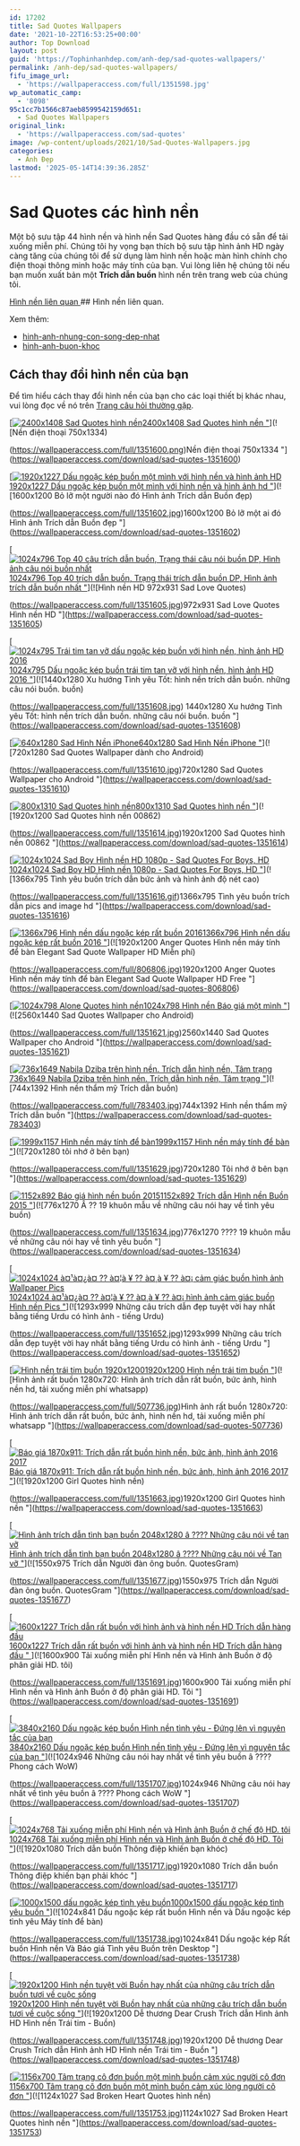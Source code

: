 ```yaml
---
id: 17202
title: Sad Quotes Wallpapers
date: '2021-10-22T16:53:25+00:00'
author: Top Download
layout: post
guid: 'https://Tophinhanhdep.com/anh-dep/sad-quotes-wallpapers/'
permalink: /anh-dep/sad-quotes-wallpapers/
fifu_image_url:
  - 'https://wallpaperaccess.com/full/1351598.jpg'
wp_automatic_camp:
  - '8098'
95c1cc7b1566c87aeb8599542159d651:
  - Sad Quotes Wallpapers
original_link:
  - 'https://wallpaperaccess.com/sad-quotes'
image: /wp-content/uploads/2021/10/Sad-Quotes-Wallpapers.jpg
categories:
  - Ảnh Đẹp
lastmod: '2025-05-14T14:39:36.285Z'
---
```

# Sad Quotes các hình nền

Một bộ sưu tập 44 hình nền và hình nền Sad Quotes hàng đầu có sẵn để tải xuống miễn phí. Chúng tôi hy vọng bạn thích bộ sưu tập hình ảnh HD ngày càng tăng của chúng tôi để sử dụng làm hình nền hoặc màn hình chính cho điện thoại thông minh hoặc máy tính của bạn. Vui lòng liên hệ chúng tôi nếu bạn muốn xuất bản một **Trích dẫn buồn** hình nền trên trang web của chúng tôi.

[Hình nền liên quan ](#related) ## Hình nền liên quan.

   
 Xem thêm:

   
- [hinh-anh-nhung-con-song-dep-nhat](https://tophinhanhdep.com/hinh-nen-dep/hinh-anh-nhung-con-song-dep-nhat/)
- [hinh-anh-buon-khoc](https://tophinhanhdep.com/hinh-anh-buon/hinh-anh-buon-khoc/)

## Cách thay đổi hình nền của bạn

Để tìm hiểu cách thay đổi hình nền của bạn cho các loại thiết bị khác nhau, vui lòng đọc về nó trên [Trang câu hỏi thường gặp](https://tophinhanhdep.com/faq/).

  
[[![2400x1408 Sad Quotes hình nền](https://wallpaperaccess.com/full/1351598.jpg)2400x1408 Sad Quotes hình nền "](https://wallpaperaccess.com/download/sad-quotes-1351598)](![Nền điện thoại 750x1334)

(https://wallpaperaccess.com/full/1351600.png)Nền điện thoại 750x1334 "](https://wallpaperaccess.com/download/sad-quotes-1351600)

[[![1920x1227 Dấu ngoặc kép buồn một mình với hình nền và hình ảnh HD](https://wallpaperaccess.com/full/438786.png)1920x1227 Dấu ngoặc kép buồn một mình với hình nền và hình ảnh hd "](https://wallpaperaccess.com/download/sad-quotes-438786)](![1600x1200 Bỏ lỡ một người nào đó Hình ảnh Trích dẫn Buồn đẹp)

(https://wallpaperaccess.com/full/1351602.jpg)1600x1200 Bỏ lỡ một ai đó Hình ảnh Trích dẫn Buồn đẹp "](https://wallpaperaccess.com/download/sad-quotes-1351602)

[[![1024x796 Top 40 câu trích dẫn buồn, Trạng thái câu nói buồn DP, Hình ảnh câu nói buồn nhất](https://wallpaperaccess.com/full/1351603.jpg)1024x796 Top 40 trích dẫn buồn, Trạng thái trích dẫn buồn DP, Hình ảnh trích dẫn buồn nhất "](https://wallpaperaccess.com/download/sad-quotes-1351603)](![Hình nền HD 972x931 Sad Love Quotes)

(https://wallpaperaccess.com/full/1351605.jpg)972x931 Sad Love Quotes Hình nền HD "](https://wallpaperaccess.com/download/sad-quotes-1351605)

[[![1024x795 Trái tim tan vỡ dấu ngoặc kép buồn với hình nền, hình ảnh HD 2016](https://wallpaperaccess.com/full/1351606.jpg)1024x795 Dấu ngoặc kép buồn trái tim tan vỡ với hình nền, hình ảnh HD 2016 "](https://wallpaperaccess.com/download/sad-quotes-1351606)](![1440x1280 Xu hướng Tình yêu Tốt: hình nền trích dẫn buồn.  những câu nói buồn.  buồn)

(https://wallpaperaccess.com/full/1351608.jpg) 1440x1280 Xu hướng Tình yêu Tốt: hình nền trích dẫn buồn. những câu nói buồn. buồn "](https://wallpaperaccess.com/download/sad-quotes-1351608)

[[![640x1280 Sad Hình Nền iPhone](https://wallpaperaccess.com/full/1328588.jpg)640x1280 Sad Hình Nền iPhone "](https://wallpaperaccess.com/download/sad-quotes-1328588)](![720x1280 Sad Quotes Wallpaper dành cho Android)

(https://wallpaperaccess.com/full/1351610.jpg)720x1280 Sad Quotes Wallpaper cho Android "](https://wallpaperaccess.com/download/sad-quotes-1351610)

[[![800x1310 Sad Quotes hình nền](https://wallpaperaccess.com/full/1351613.jpg)800x1310 Sad Quotes hình nền "](https://wallpaperaccess.com/download/sad-quotes-1351613)](![1920x1200 Sad Quotes hình nền 00862)

(https://wallpaperaccess.com/full/1351614.jpg)1920x1200 Sad Quotes hình nền 00862 "](https://wallpaperaccess.com/download/sad-quotes-1351614)

[[![1024x1024 Sad Boy Hình nền HD 1080p - Sad Quotes For Boys, HD](https://wallpaperaccess.com/full/1351615.jpg)1024x1024 Sad Boy HD Hình nền 1080p - Sad Quotes For Boys, HD "](https://wallpaperaccess.com/download/sad-quotes-1351615)](![1366x795 Tình yêu buồn trích dẫn bức ảnh và hình ảnh độ nét cao)

(https://wallpaperaccess.com/full/1351616.gif)1366x795 Tình yêu buồn trích dẫn pics and image hd "](https://wallpaperaccess.com/download/sad-quotes-1351616)

[[![1366x796 Hình nền dấu ngoặc kép rất buồn 2016](https://wallpaperaccess.com/full/1351619.jpg)1366x796 Hình nền dấu ngoặc kép rất buồn 2016 "](https://wallpaperaccess.com/download/sad-quotes-1351619)](![1920x1200 Anger Quotes Hình nền máy tính để bàn Elegant Sad Quote Wallpaper HD Miễn phí)

(https://wallpaperaccess.com/full/806806.jpg)1920x1200 Anger Quotes Hình nền máy tính để bàn Elegant Sad Quote Wallpaper HD Free "](https://wallpaperaccess.com/download/sad-quotes-806806)

[[![1024x798 Alone Quotes hình nền](https://wallpaperaccess.com/full/1351620.jpg)1024x798 Hình nền Báo giá một mình "](https://wallpaperaccess.com/download/sad-quotes-1351620)](![2560x1440 Sad Quotes Wallpaper cho Android)

(https://wallpaperaccess.com/full/1351621.jpg)2560x1440 Sad Quotes Wallpaper cho Android "](https://wallpaperaccess.com/download/sad-quotes-1351621)

[[![736x1649 Nabila Dziba trên hình nền.  Trích dẫn hình nền, Tâm trạng](https://wallpaperaccess.com/full/1351627.jpg)736x1649 Nabila Dziba trên hình nền. Trích dẫn hình nền, Tâm trạng "](https://wallpaperaccess.com/download/sad-quotes-1351627)](![744x1392 Hình nền thẩm mỹ Trích dẫn buồn)

(https://wallpaperaccess.com/full/783403.jpg)744x1392 Hình nền thẩm mỹ Trích dẫn buồn "](https://wallpaperaccess.com/download/sad-quotes-783403)

[[![1999x1157 Hình nền máy tính để bàn](https://wallpaperaccess.com/full/1314765.jpg)1999x1157 Hình nền máy tính để bàn "](https://wallpaperaccess.com/download/sad-quotes-1314765)](![720x1280 tôi nhớ ở bên bạn)

(https://wallpaperaccess.com/full/1351629.jpg)720x1280 Tôi nhớ ở bên bạn "](https://wallpaperaccess.com/download/sad-quotes-1351629)

[[![1152x892 Báo giá hình nền buồn 2015](https://wallpaperaccess.com/full/1351632.jpg)1152x892 Trích dẫn Hình nền Buồn 2015 "](https://wallpaperaccess.com/download/sad-quotes-1351632)](![776x1270 Â ??  19 khuôn mẫu về những câu nói hay về tình yêu buồn)

(https://wallpaperaccess.com/full/1351634.jpg)776x1270 ???? 19 khuôn mẫu về những câu nói hay về tình yêu buồn "](https://wallpaperaccess.com/download/sad-quotes-1351634)

[[![1024x1024 à¤¹à¤¿à¤ ?? à¤¦à ¥ ??  à¤¸à ¥ ?? à¤¡ cảm giác buồn hình ảnh Wallpaper Pics](https://wallpaperaccess.com/full/1351636.jpg)1024x1024 à¤¹à¤¿à¤ ?? à¤¦à ¥ ?? à¤¸à ¥ ?? à¤¡ hình ảnh cảm giác buồn Hình nền Pics "](https://wallpaperaccess.com/download/sad-quotes-1351636)](![1293x999 Những câu trích dẫn đẹp tuyệt vời hay nhất bằng tiếng Urdu có hình ảnh - tiếng Urdu)

(https://wallpaperaccess.com/full/1351652.jpg)1293x999 Những câu trích dẫn đẹp tuyệt vời hay nhất bằng tiếng Urdu có hình ảnh - tiếng Urdu "](https://wallpaperaccess.com/download/sad-quotes-1351652)

[[![Hình nền trái tim buồn 1920x1200](https://wallpaperaccess.com/full/1351656.jpg)1920x1200 Hình nền trái tim buồn "](https://wallpaperaccess.com/download/sad-quotes-1351656)](![Hình ảnh rất buồn 1280x720: Hình ảnh trích dẫn rất buồn, bức ảnh, hình nền hd, tải xuống miễn phí whatsapp)

(https://wallpaperaccess.com/full/507736.jpg)Hình ảnh rất buồn 1280x720: Hình ảnh trích dẫn rất buồn, bức ảnh, hình nền hd, tải xuống miễn phí whatsapp "](https://wallpaperaccess.com/download/sad-quotes-507736)

[[![Báo giá 1870x911: Trích dẫn rất buồn hình nền, bức ảnh, hình ảnh 2016 2017](https://wallpaperaccess.com/full/1351661.jpg)Báo giá 1870x911: Trích dẫn rất buồn hình nền, bức ảnh, hình ảnh 2016 2017 "](https://wallpaperaccess.com/download/sad-quotes-1351661)](![1920x1200 Girl Quotes hình nền)

(https://wallpaperaccess.com/full/1351663.jpg)1920x1200 Girl Quotes hình nền "](https://wallpaperaccess.com/download/sad-quotes-1351663)

[[![Hình ảnh trích dẫn tình bạn buồn 2048x1280 â ????  Những câu nói về tan vỡ](https://wallpaperaccess.com/full/1351665.jpg)Hình ảnh trích dẫn tình bạn buồn 2048x1280 â ???? Những câu nói về Tan vỡ "](https://wallpaperaccess.com/download/sad-quotes-1351665)](![1550x975 Trích dẫn Người đàn ông buồn.  QuotesGram)

(https://wallpaperaccess.com/full/1351677.jpg)1550x975 Trích dẫn Người đàn ông buồn. QuotesGram "](https://wallpaperaccess.com/download/sad-quotes-1351677)

[[![1600x1227 Trích dẫn rất buồn với hình ảnh và hình nền HD Trích dẫn hàng đầu](https://wallpaperaccess.com/full/1351680.jpg)1600x1227 Trích dẫn rất buồn với hình ảnh và hình nền HD Trích dẫn hàng đầu " ](https://wallpaperaccess.com/download/sad-quotes-1351680)](![1600x900 Tải xuống miễn phí Hình nền và Hình ảnh Buồn ở độ phân giải HD.  tôi)

(https://wallpaperaccess.com/full/1351691.jpg)1600x900 Tải xuống miễn phí Hình nền và Hình ảnh Buồn ở độ phân giải HD. Tôi "](https://wallpaperaccess.com/download/sad-quotes-1351691)

[[![3840x2160 Dấu ngoặc kép buồn Hình nền tình yêu - Đứng lên vì nguyên tắc của bạn](https://wallpaperaccess.com/full/1351702.jpg)3840x2160 Dấu ngoặc kép buồn Hình nền tình yêu - Đứng lên vì nguyên tắc của bạn "](https://wallpaperaccess.com/download/sad-quotes-1351702)](![1024x946 Những câu nói hay nhất về tình yêu buồn â ????  Phong cách WoW)

(https://wallpaperaccess.com/full/1351707.jpg)1024x946 Những câu nói hay nhất về tình yêu buồn â ???? Phong cách WoW "](https://wallpaperaccess.com/download/sad-quotes-1351707)

[[![1024x768 Tải xuống miễn phí Hình nền và Hình ảnh Buồn ở chế độ HD.  tôi](https://wallpaperaccess.com/full/1351709.jpg)1024x768 Tải xuống miễn phí Hình nền và Hình ảnh Buồn ở chế độ HD. Tôi "](https://wallpaperaccess.com/download/sad-quotes-1351709)](![1920x1080 Trích dẫn buồn Thông điệp khiến bạn khóc)

(https://wallpaperaccess.com/full/1351717.jpg)1920x1080 Trích dẫn buồn Thông điệp khiến bạn phải khóc "](https://wallpaperaccess.com/download/sad-quotes-1351717)

[[![1000x1500 dấu ngoặc kép tình yêu buồn](https://wallpaperaccess.com/full/1351723.jpg)1000x1500 dấu ngoặc kép tình yêu buồn "](https://wallpaperaccess.com/download/sad-quotes-1351723)](![1024x841 Dấu ngoặc kép rất buồn Hình nền và Dấu ngoặc kép tình yêu Máy tính để bàn)

(https://wallpaperaccess.com/full/1351738.jpg)1024x841 Dấu ngoặc kép Rất buồn Hình nền Và Báo giá Tình yêu Buồn trên Desktop "](https://wallpaperaccess.com/download/sad-quotes-1351738)

[[![1920x1200 Hình nền tuyệt vời Buồn hay nhất của những câu trích dẫn buồn tươi về cuộc sống](https://wallpaperaccess.com/full/1351745.jpg)1920x1200 Hình nền tuyệt vời Buồn hay nhất của những câu trích dẫn buồn tươi về cuộc sống "](https://wallpaperaccess.com/download/sad-quotes-1351745)](![1920x1200 Dễ thương Dear Crush Trích dẫn Hình ảnh HD Hình nền Trái tim - Buồn)

(https://wallpaperaccess.com/full/1351748.jpg)1920x1200 Dễ thương Dear Crush Trích dẫn Hình ảnh HD Hình nền Trái tim - Buồn "](https://wallpaperaccess.com/download/sad-quotes-1351748)

[[![1156x700 Tâm trạng cô đơn buồn một mình buồn cảm xúc người cô đơn](https://wallpaperaccess.com/full/1351752.jpg)1156x700 Tâm trạng cô đơn buồn một mình buồn cảm xúc lòng người cô đơn "](https://wallpaperaccess.com/download/sad-quotes-1351752)](![1124x1027 Sad Broken Heart Quotes hình nền)

(https://wallpaperaccess.com/full/1351753.jpg)1124x1027 Sad Broken Heart Quotes hình nền "](https://wallpaperaccess.com/download/sad-quotes-1351753)
